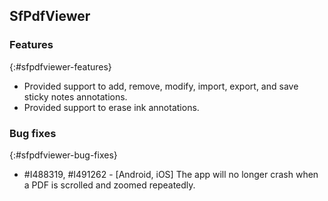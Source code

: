 ﻿## SfPdfViewer

### Features

{:#sfpdfviewer-features}

* Provided support to add, remove, modify, import, export, and save sticky notes annotations. 
* Provided support to erase ink annotations.


### Bug fixes

{:#sfpdfviewer-bug-fixes}

* \#I488319, #I491262 - [Android, iOS] The app will no longer crash when a PDF is scrolled and zoomed repeatedly. 